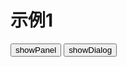 # 示例1

<link href='{{path}}/res/default/style.css' rel='stylesheet' />
<link href='{{basePath}}/JC.Valid/0.2/res/default/style.css' rel='stylesheet' />
<script>
    requirejs( [ '{{module}}', '{{basePath}}/JC.Valid/0.2/Valid' ], function( Panel, Valid ){
        $(document).delegate( 'button.js_showPanel', 'click', function(){
            JC.hideAllPanel( 1 ); //destory all panel
            var _p = $(this)
                , _panel = new Panel( JC.f.scriptContent( '#js_scritpTpl') )
                ;
                _panel.find( 'form' ).on( 'submit', function( _evt ){
                    var _sp = $(this);
                    if( !Valid.check( _sp ) ){
                        _evt.preventDefault();
                        return false;
                    }
                    _sp.find('button[type=submit], input[type=submit]').prop( 'disabled', true );
                    setTimeout( function(){ _panel.close(); }, 50 );
                });

                _panel.on( 'confirm', function(){
                    return false;
                });

                _panel.show( _p );
        });

        $(document).delegate( 'button.js_showDialog', 'click', function(){
            JC.hideAllPanel(); //hide all panel
            var _p = $(this)
                , _panel = JC.Dialog( JC.f.scriptContent( '#js_scritpTpl') )
                ;
                _panel.find( 'form' ).on( 'submit', function( _evt ){
                    var _sp = $(this);
                    if( !Valid.check( _sp ) ){
                        _evt.preventDefault();
                        return false;
                    }
                    _sp.find('button[type=submit], input[type=submit]').prop( 'disabled', true );
                    setTimeout( function(){ _panel.close(); }, 50 );
                });

                _panel.on( 'confirm', function(){
                    return false;
                });

                _panel.show();
        });

    }); 
</script>

<button type="button" class="js_showPanel">showPanel</button> 
<button type="button" class="js_showDialog">showDialog</button> 

<script type="text/template" id="js_scritpTpl">
<div class="UPanel UPanelString" style="display:none; width: 600px;" >    
    <form action="./data/test.php" method="POST" >    
        <div class="UPContent">        
            <div class="hd">dom panel</div>        
            <div class="bd">            
                <dl>                
                    <dt><h2>form test</h2></dt>                
                    <dd>
                       <table>
                           <tr>
                               <td>文本框:</td> 
                               <td>
                                    <input type="text" name="txt1" value="" reqmsg="内容" />                
                               </td>
                           </tr>
                        </table>
                    </dd>
                </dl>            
                <div style="text-align:center" class="UButton">                
                    <button type="submit" eventtype="confirm">确定</button>                
                    <button type="button" eventtype="cancel">取消</button>            
                </div>        
            </div>        
            <div class="ft">test footer</div>        
            <span class="close" eventtype="close"></span>    
        </div>
        <!--end UPContent-->    
    </form>
</div>
</script>

